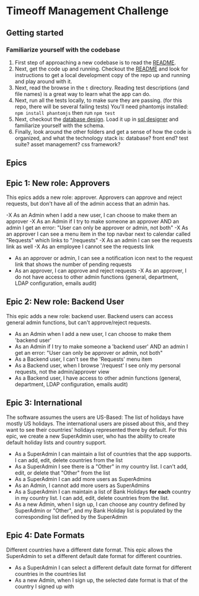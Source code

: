 # Timeoff Management Challenge

## Getting started

### Familiarize yourself with the codebase

1. First step of approaching a new codebase is to read the [README](README.md).
1. Next, get the code up and running. Checkout the [README](README.md) and look for instructions to get a local development copy of the repo up and running and play around with it.
1. Next, read the browse in the `t` directory. Reading test descriptions (and file names) is a great way to learn what the app can do.
1. Next, run all the tests locally, to make sure they are passing. (for this repo, there will be several failing tests) You'll need phantomjs installed: `npm install phantomjs` then run `npm test`
1. Next, checkout the [database design](docs/db_design.txt). Load it up in [sql designer](http://sql.apps.learnersguild.org/) and familiarize yourself with the schema.
1. Finally, look around the other folders and get a sense of how the code is organized, and what the technology stack is: database? front end? test suite? asset management? css framework?


## Epics

## Epic 1: New role: Approvers

This epics adds a new role: approver. Approvers can approve and reject requests, but don't have all of the admin access that an admin has.

-X As an Admin when I add a new user, I can choose to make them an approver
-X As an Admin if I try to make someone an approver AND an admin I get an error: "User can only be approver or admin, not both"
-X As an approver I can see a menu item in the top navbar next to calendar called "Requests" which links to "/requests"
-X As an admin I can see the requests link as well
-X As an employee I cannot see the requests link
- As an approver or admin, I can see a notification icon next to the request link that shows the number of pending requests
- As an approver, I can approve and reject requests
-X As an approver, I do not have access to other admin functions (general, department, LDAP configuration, emails audit)

## Epic 2: New role: Backend User

This epic adds a new role: backend user. Backend users can access general admin functions, but can't approve/reject requests.

- As an Admin when I add a new user, I can choose to make them 'backend user'
- As an Admin if I try to make someone a 'backend user' AND an admin I get an error: "User can only be approver or admin, not both"
- As a Backend user, I can't see the 'Requests' menu item
- As a Backend user, when I browse '/request' I see only my personal requests, not the admin/approver view
- As a Backend user, I have access to other admin functions (general, department, LDAP configuration, emails audit)

## Epic 3: International

The software assumes the users are US-Based: The list of holidays have mostly US holidays. The international users are pissed about this, and they want to see their countries' holidays represented there by default. For this epic, we create a new SuperAdmin user, who has the ability to create default holiday lists and country support.

- As a SuperAdmin I can maintain a list of countries that the app supports. I can add, edit, delete countries from the list
- As a SuperAdmin I see there is a "Other" in my country list. I can't add, edit, or delete that "Other" from the list
- As a SuperAdmin I can add more users as SuperAdmins
- As an Admin, I cannot add more users as SuperAdmins
- As a SuperAdmin I can maintain a list of Bank Holidays **for each** country in my country list. I can add, edit, delete countries from the list.
- As a new Admin, when I sign up, I can choose any country defined by SuperAdmin or "Other", and my Bank Holiday list is populated by the corresponding list defined by the SuperAdmin

## Epic 4: Date Formats

Different countries have a different date format. This epic allows the SuperAdmin to set a different default date format for different countries.

- As a SuperAdmin I can select a different default date format for different countries in the countries list
- As a new Admin, when I sign up, the selected date format is that of the country I signed up with

